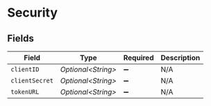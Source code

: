 # Security


## Fields

| Field               | Type                | Required            | Description         |
| ------------------- | ------------------- | ------------------- | ------------------- |
| `clientID`          | *Optional\<String>* | :heavy_minus_sign:  | N/A                 |
| `clientSecret`      | *Optional\<String>* | :heavy_minus_sign:  | N/A                 |
| `tokenURL`          | *Optional\<String>* | :heavy_minus_sign:  | N/A                 |